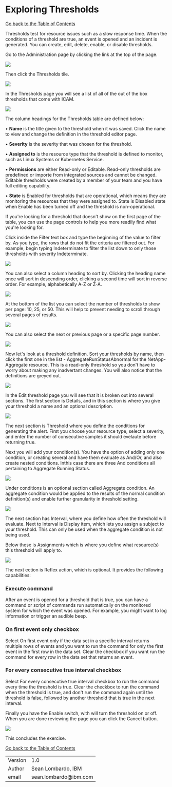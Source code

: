 # Exploring Thresholds

[Go back to the Table of Contents](../../README.md)

Thresholds test for resource issues such as a slow response time. When the conditions of a threshold are true, an event is opened and an incident is generated. You can create, edit, delete, enable, or disable thresholds.

Go to the Administration page by clicking the link at the top of the page.

![](images/2020-01-16-15-29-27.png)

Then click the Thresholds tile.

![](images/2020-01-16-15-43-56.png)

In the Thresholds page you will see a list of all of the out of the box thresholds that come with ICAM.

![](images/2020-01-17-09-41-16.png)

The column headings for the Thresholds table are defined below:

•	**Name** is the title given to the threshold when it was saved. Click the name to view and change the     definition in the threshold editor page.

•	**Severity** is the severity that was chosen for the threshold.

•	**Assigned to** is the resource type that the threshold is defined to monitor, such as Linux Systems      or Kubernetes Service.

•	**Permissions** are either Read-only or Editable. Read-only thresholds are predefined or importe
from integrated sources and cannot be changed. Editable thresholds were created by a member of your team and you have full editing capability.

•	**State** is Enabled for thresholds that are operational, which means they are monitoring the             resources that they were assigned to. State is Disabled state when Enable has been turned off and     the threshold is non-operational.

If you're looking for a threshold that doesn't show on the first page of the table, you can use the page controls to help you more readily find what you're looking for.

Click inside the Filter text box and type the beginning of the value to filter by. As you type, the rows that do not fit the criteria are filtered out. For example, begin typing Indeterminate to filter the list down to only those thresholds with severity Indeterminate.

![](images/2020-01-17-09-46-50.png)

You can also select a column heading to sort by. Clicking the heading name once will sort in descending order, clicking a second time will sort in reverse order.  For example, alphabetically A-Z or Z-A.

![](images/2020-01-17-09-48-14.png)


At the bottom of the list you can select the number of thresholds to show per page: 10, 25, or 50.  This will help to prevent needing to scroll through several pages of results.

![](images/2020-01-17-09-54-05.png)

You can also select the next or previous page or a specific page number.

![](images/2020-01-17-09-55-27.png)

Now let's look at a threshold definition. Sort your thresholds by name, then click the first one in the list - AggregateRunStatusAbnormal for the NetApp-Aggregate resource.  This is a read-only threshold so you don't have to worry about making any inadvertant changes.  You will also notice that the definitions are greyed out.

![](images/2020-01-17-09-59-10.png)

In the Edit threshold page you will see that it is broken out into several sections.  The first section is Details, and in this section is where you give your threshold a name and an optional description.

![](images/2020-01-17-10-04-23.png)

The next section is Threshold where you define the conditions for generating the alert. First you choose your resource type, select a severity, and enter the number of consecutive samples it should evelaute before returning true.

Next you will add your condition(s).  You have the option of adding only one condition, or creating several and have them evaluate as And/Or, and also create nested conditions. Inthis case there are three And conditions all pertaining to Aggregate Running Status.

![](images/2020-01-17-10-10-28.png)

Under conditions is an optional section called Aggregate condition.  An aggregate condition would be applied to the results of the normal condition definition(s) and enable further granularity in threshold setting.

![](images/2020-01-17-10-13-55.png)

The next section has Interval, where you define how often the threshold will evaluate.  Next to Interval is Display item, which lets you assign a subject to your threshold.  This can only be used when the aggregate condition is not being used.

Below these is Assignments which is where you define what resource(s) this threshold will apply to.

![](images/2020-01-17-10-18-43.png)

The next ection is Reflex action, which is optional.  It provides the following capabilities:

### Execute command
After an event is opened for a threshold that is true, you can have a command or script of commands run automatically on the monitored system for which the event was opened. For example, you might want to log information or trigger an audible beep.


### On first event only checkbox
Select On first event only if the data set in a specific interval returns multiple rows of events and you want to run the command for only the first event in the first row in the data set. Clear the checkbox if you want run the command for every row in the data set that returns an event.


### For every consecutive true interval checkbox
Select For every consecutive true interval checkbox to run the command every time the threshold is true. Clear the checkbox to run the command when the threshold is true, and don't run the command again until the threshold is false, followed by another threshold that is true in the next interval.

Finally you have the Enable switch, with will turn the threshold on or off.  When you are done reviewing the page you can click the Cancel button.

![](images/2020-01-17-10-22-32.png)

This concludes the exercise.

[Go back to the Table of Contents](../../README.md)

<table>
  <tr>
    <td>Version</td>
    <td>1.0</td>
  </tr>
  <tr>
    <td>Author</td>
    <td>Sean Lombardo, IBM</td>
  </tr>
  <tr>
    <td>email</td>
    <td>sean.lombardo@ibm.com</td>
  </tr>
</table>



